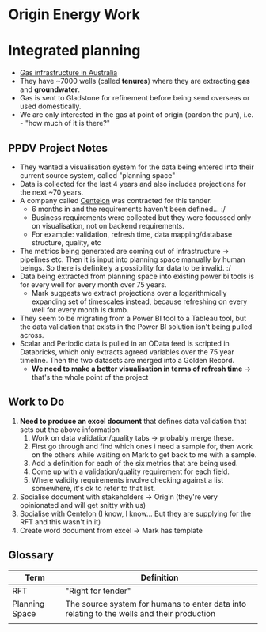<h1>Origin Energy Work</h1>

# Integrated planning
- [Gas infrastructure in Australia](https://www.ga.gov.au/digital-publication/aecr2021/gas#:~:text=Natural%20gas%20is%20formed%20when,nitrogen%2C%20hydrogen%20sulphide%20and%20helium.)
- They have ~7000 wells (called **tenures**) where they are extracting **gas** and **groundwater**.
- Gas is sent to Gladstone for refinement before being send overseas or used domestically.
- We are only interested in the gas at point of origin (pardon the pun), i.e. - "how much of it is there?"

## PPDV Project Notes
- They wanted a visualisation system for the data being entered into their current source system, called "planning space"
- Data is collected for the last 4 years and also includes projections for the next ~70 years.
- A company called [Centelon](https://centelon.com/casestudies/origin/) was contracted for this tender.
  - 6 months in and the requirements haven't been defined... :/ 
  - Business requirements were collected but they were focussed only on visualisation, not on backend requirements.
  - For example: validation, refresh time, data mapping/database structure, quality, etc
- The metrics being generated are coming out of infrastructure -> pipelines etc. Then it is input into planning space manually by human beings. So there is definitely a possibility for data to be invalid. :/ 
- Data being extracted from planning space into existing power bi tools is for every well for every month over 75 years.
  - Mark suggests we extract projections over a logarithmically expanding set of timescales instead, because refreshing on every well for every month is dumb.
- They seem to be migrating from a Power BI tool to a Tableau tool, but the data validation that exists in the Power BI solution isn't being pulled across.
- Scalar and Periodic data is pulled in an OData feed is scripted in Databricks, which only extracts agreed variables over the 75 year timeline. Then the two datasets are merged into a Golden Record.
  - **We need to make a better visualisation in terms of refresh time** -> that's the whole point of the project

## Work to Do
1. **Need to produce an excel document** that defines data validation that sets out the above information
   1. Work on data validation/quality tabs -> probably merge these. 
   2. First go through and find which ones i need a sample for, then work on the others while waiting on Mark to get back to me with a sample.
   3. Add a definition for each of the six metrics that are being used.
   4. Come up with a validation/quality requirement for each field.
   5. Where validity requirements involve checking against a list somewhere, it's ok to refer to that list.
2. Socialise document with stakeholders -> Origin (they're very opinionated and will get snitty with us)
3.  Socialise with Centelon (I know, I know... But they are supplying for the RFT and this wasn't in it)
4.  Create word document from excel -> Mark has template

## Glossary
| **Term**       | **Definition**                                                                             |
| -------------- | ------------------------------------------------------------------------------------------ |
| RFT            | "Right for tender"                                                                         |
| Planning Space | The source system for humans to enter data into relating to the wells and their production |
|                |                                                                                            |
